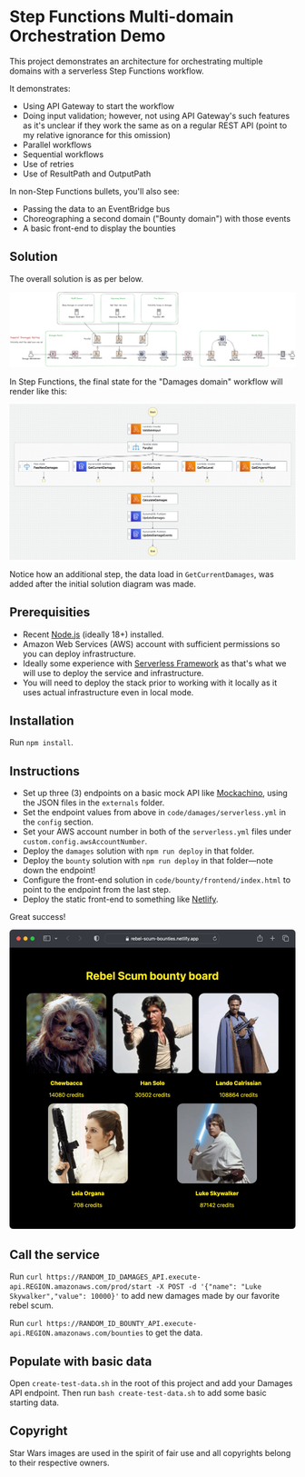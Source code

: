 # Step Functions Multi-domain Orchestration Demo

This project demonstrates an architecture for orchestrating multiple domains with a serverless Step Functions workflow.

It demonstrates:

- Using API Gateway to start the workflow
- Doing input validation; however, not using API Gateway's such features as it's unclear if they work the same as on a regular REST API (point to my relative ignorance for this omission)
- Parallel workflows
- Sequential workflows
- Use of retries
- Use of ResultPath and OutputPath

In non-Step Functions bullets, you'll also see:

- Passing the data to an EventBridge bus
- Choreographing a second domain ("Bounty domain") with those events
- A basic front-end to display the bounties

## Solution

The overall solution is as per below.

![Solution diagram](/diagrams/diagram.png)

In Step Functions, the final state for the "Damages domain" workflow will render like this:

![The Step Functions workflow as seen in Workflow Studio](/diagrams/stepfunctions.png)

Notice how an additional step, the data load in `GetCurrentDamages`, was added after the initial solution diagram was made.

## Prerequisities

- Recent [Node.js](https://nodejs.org/en/) (ideally 18+) installed.
- Amazon Web Services (AWS) account with sufficient permissions so you can deploy infrastructure.
- Ideally some experience with [Serverless Framework](https://www.serverless.com) as that's what we will use to deploy the service and infrastructure.
- You will need to deploy the stack prior to working with it locally as it uses actual infrastructure even in local mode.

## Installation

Run `npm install`.

## Instructions

- Set up three (3) endpoints on a basic mock API like [Mockachino](https://www.mockachino.com), using the JSON files in the `externals` folder.
- Set the endpoint values from above in `code/damages/serverless.yml` in the `config` section.
- Set your AWS account number in both of the `serverless.yml` files under `custom.config.awsAccountNumber`.
- Deploy the `damages` solution with `npm run deploy` in that folder.
- Deploy the `bounty` solution with `npm run deploy` in that folder—note down the endpoint!
- Configure the front-end solution in `code/bounty/frontend/index.html` to point to the endpoint from the last step.
- Deploy the static front-end to something like [Netlify](https://www.netlify.com).

Great success!

![Rebel Scum bounty board](/images/bountyboard.png)

## Call the service

Run `curl https://RANDOM_ID_DAMAGES_API.execute-api.REGION.amazonaws.com/prod/start -X POST -d '{"name": "Luke Skywalker","value": 10000}'` to add new damages made by our favorite rebel scum.

Run `curl https://RANDOM_ID_BOUNTY_API.execute-api.REGION.amazonaws.com/bounties` to get the data.

## Populate with basic data

Open `create-test-data.sh` in the root of this project and add your Damages API endpoint. Then run `bash create-test-data.sh` to add some basic starting data.

## Copyright

Star Wars images are used in the spirit of fair use and all copyrights belong to their respective owners.
